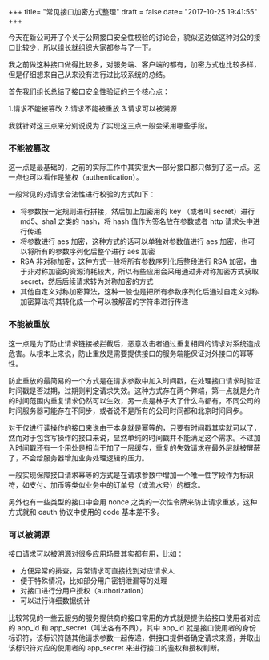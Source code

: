 +++
title= "常见接口加密方式整理"
draft = false
date= "2017-10-25 19:41:55"
+++

今天在新公司开了个关于公网接口安全性校验的讨论会，貌似这边做这种对公的接口比较少，所以组长就组织大家都参与了一下。

我之前做这种接口做得比较多，对服务端、客户端的都有，加密方式也比较多样，但是仔细想来自己从来没有进行过比较系统的总结。

首先我们组长总结了接口安全性验证的三个核心点：

1.请求不能被篡改
2.请求不能被重放
3.请求可以被溯源

我就针对这三点来分别说说为了实现这三点一般会采用哪些手段。

### 不能被篡改

这一点是最基础的，之前的实际工作中其实很大一部分接口都只做到了这一点。这一点也可以看作是鉴权（authentication）。

一般常见的对请求合法性进行校验的方式如下：

- 将参数按一定规则进行拼接，然后加上加密用的 key （或者叫 secret）进行 md5、sha1 之类的 hash，将 hash 值作为签名放在参数或者 http 请求头中进行传递
- 将参数进行 aes 加密，这种方式的话可以单独对参数值进行 aes 加密，也可以将所有的参数序列化后整个进行 aes 加密
- RSA 非对称加密，这种方式一般将所有参数序列化后整段进行 RSA 加密，由于非对称加密的资源消耗较大，所以有些应用会采用通过非对称加密方式获取 secret，然后后续请求转为对称加密的方式
- 其他自定义对称加密算法，这种一般也是把所有参数序列化后通过自定义对称加密算法将其转化成一个可以被解密的字符串进行传递

### 不能被重放

这一点是为了防止请求链接被拦截后，恶意攻击者通过重复相同的请求对系统造成危害。从根本上来说，防止重放是需要提供接口的服务端能保证对外接口的幂等性。

防止重放的最简易的一个方式是在请求参数中加入时间戳，在处理接口请求时验证时间戳是否过期，过期则判定请求失效。这种方式存在两个弊端，第一点就是允许的时间范围内重复请求仍然可以生效，另一点是林子大了什么鸟都有，不同公司的时间服务器可能存在不同步，或者说不是所有的公司时间都和北京时间同步。

对于仅进行读操作的接口来说由于本身就是幂等的，只要有时间戳其实就可以了，然而对于包含写操作的接口来说，显然单纯的时间戳并不能满足这个需求。不过加入时间戳还有一个用处是相当于加了一层缓存，重复的失效请求在最外层就被屏蔽了，不会给服务器增加业务处理逻辑的压力。

一般实现保障接口请求幂等的方式是在请求参数中增加一个唯一性字段作为标识符，如支付、加币等类似业务中的订单号（或流水号）的概念。

另外也有一些类型的接口中会用 nonce 之类的一次性令牌来防止请求重放，这种方式就和 oauth 协议中使用的 code 基本差不多。

### 可以被溯源

接口请求可以被溯源对很多应用场景其实都有用，比如：

- 方便异常的排查，异常请求可直接找到对应请求人
- 便于特殊情况，比如部分用户密钥泄漏等的处理
- 对接口进行分用户授权（authorization）
- 可以进行详细数据统计

比较常见的一些云服务的服务提供商的接口常用的方式就是提供给接口使用者对应的 app_id 和 app_secret（叫法各有不同），其中 app_id 就是接口使用者的身份标识符，该标识符随其他请求参数一起传递，供接口提供者确定请求来源，并取出该标识符对应的使用者的 app_secret 来进行接口的鉴权和授权判断。